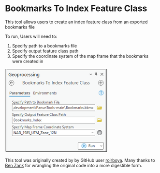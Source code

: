 # Bookmarks To Index Feature Class
 
This tool allows users to create an index feature class from an exported bookmarks file

To run, Users will need to:
1. Specify path to a bookmarks file
2. Specify output feature class path
3. Specify the coordinate system of the map frame that the bookmarks were created in

![screenshot_BookmarksToIndexFeatureClass_1.png](/docs/screenshot_BookmarksToIndexFeatureClass_1.png?raw=true)

This tool was originally created by by GitHub user [roirboya](https://github.com/roirboya/Bookmark2FC_Pro). Many thanks to [Ben Zank](https://community.esri.com/t5/user/viewprofilepage/user-id/90921) for wrangling the original code into a more digestible form.
